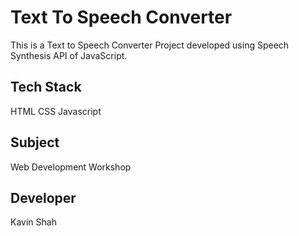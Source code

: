 # Text To Speech Converter
This is a Text to Speech Converter Project developed using Speech Synthesis API of JavaScript. 


## Tech Stack 
HTML 
CSS
Javascript

## Subject 
Web Development Workshop

## Developer
Kavin Shah
